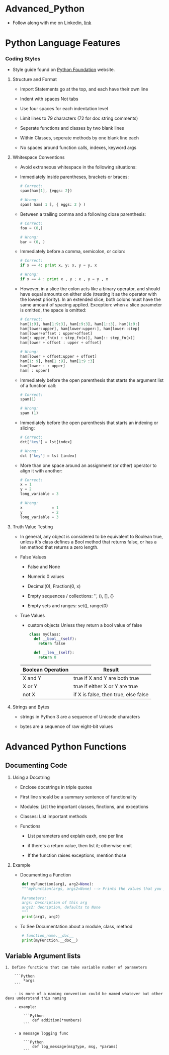 # Advanced_Python

- Follow along with me on Linkedin, 
[link](https://www.linkedin.com/learning/advanced-python)

# Python Language Features

### Coding Styles

- Style guide found on [Python Foundation](https://www.python.org/dev/peps/pep-0008/) website.

1. Structure and Format

    - Import Statements go at the top, and each have their own line

    - Indent with spaces Not tabs

    - Use four spaces for each indentation level

    - Limit lines to 79 characters (72 for doc string comments)

    - Seperate functions and classes by two blank lines

    - Within Classes, seperate methods by one blank line each

    - No spaces around function calls, indexes, keyword args

2. Whitespace Conventions

    - Avoid extraneous whitespace in the following situations:

    - Immediately inside parentheses, brackets or braces:

        ```Python
        # Correct:
        spam(ham[1], {eggs: 2})

        # Wrong:
        spam( ham[ 1 ], { eggs: 2 } )
        ```

    - Between a trailing comma and a following close parenthesis:

        ```Python
        # Correct:
        foo = (0,)

        # Wrong:
        bar = (0, )
        ```

    - Immediately before a comma, semicolon, or colon:

        ```Python
        # Correct:
        if x == 4: print x, y; x, y = y, x

        # Wrong:
        if x == 4 : print x , y ; x , y = y , x
        ```

    - However, in a slice the colon acts like a binary operator, and should have equal amounts on either side 
        (treating it as the operator with the lowest priority). 
        In an extended slice, both colons must have the same amount of spacing applied. Exception: 
        when a slice parameter is omitted, the space is omitted:

        ```Python
        # Correct:
        ham[1:9], ham[1:9:3], ham[:9:3], ham[1::3], ham[1:9:]
        ham[lower:upper], ham[lower:upper:], ham[lower::step]
        ham[lower+offset : upper+offset]
        ham[: upper_fn(x) : step_fn(x)], ham[:: step_fn(x)]
        ham[lower + offset : upper + offset]

        # Wrong:
        ham[lower + offset:upper + offset]
        ham[1: 9], ham[1 :9], ham[1:9 :3]
        ham[lower : : upper]
        ham[ : upper]
        ```

    - Immediately before the open parenthesis that starts the argument list of a function call:


        ```Python
        # Correct:
        spam(1)

        # Wrong:
        spam (1)
        ```

    - Immediately before the open parenthesis that starts an indexing or slicing:

        ```Python
        # Correct:
        dct['key'] = lst[index]

        # Wrong:
        dct ['key'] = lst [index]
        ```

    - More than one space around an assignment (or other) operator to align it with another:

        ```Python
        # Correct:
        x = 1
        y = 2
        long_variable = 3

        # Wrong:
        x             = 1
        y             = 2
        long_variable = 3
        ```

3. Truth Value Testing

    -  In general, any object is considered to be equivalent to Boolean true, 
        unless it's class defines a Bool method that returns false, or has a len method that returns a zero length. 
    
    - False Values

        - False and None

        - Numeric 0 values

        - Decimal(0), Fraction(0, x)

        - Empty sequences / collections: '', (), [], {}

        - Empty sets and ranges: set(), range(0)

    - True Values

        - custom objects Unless they return a bool value of false

        ```Python
            class myClass:
              def __bool__(self):
                return false

              def __len__(self):
                return 0 
        ```
        
        | Boolean Operation  | Result |
        | ------------- | ------------- |
        | X and Y  | true if X and Y are both true  |
        | X or Y  | true if either X or Y are true  |
        | not X  | if X is false, then true, else false  |

4. Strings and Bytes

    - strings in Python 3 are a sequence of Unicode characters
    
    - bytes are a sequence of raw eight-bit values

# Advanced Python Functions

## Documenting Code

1. Using a Docstring

    - Enclose docstrings in triple quotes

    - First line should be a summary sentence of functionality

    - Modules: List the important classes, finctions, and exceptions

    - Classes: List important methods

    - Functions

        - List parameters and explain eaxh, one per line

        - if there's a return value, then list it; otherwise omit

        - If the function raises exceptions, mention those

2. Example

    - Documenting a Function

    ```Python
        def myFunction(arg1, arg2=None):
        """myFunction(args, args2=None) --> Prints the values that you pass in!
            
        Parameters:
        args: Description of this arg
        args2: decription, defaults to None
        """
        print(arg1, arg2)
    ```

    - To See Documentation about a module, class, method

    ```Python
        # function_name.__doc__
        print(myFunction.__doc__)
    ```

## Variable Argument lists

    1. Define functions that can take variable number of parameters

        ```Python
            *args
        ```

        - is more of a naming convention could be named whatever but other devs understand this naming

        - example:

            ```Python
                def addition(*numbers)
            ```

        - a message logging func

            ```Python
                def log_message(msgType, msg, *params)
            ``` 

